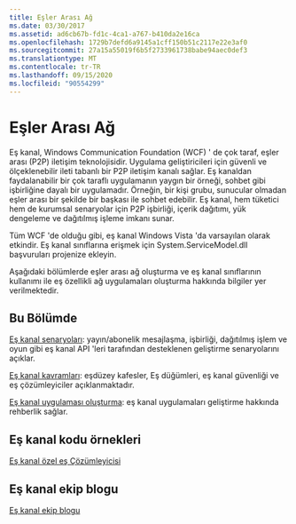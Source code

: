 ```yaml
---
title: Eşler Arası Ağ
ms.date: 03/30/2017
ms.assetid: ad6cb67b-fd1c-4ca1-a767-b410da2e16ca
ms.openlocfilehash: 1729b7defd6a9145a1cff150b51c2117e22e3af0
ms.sourcegitcommit: 27a15a55019f6b5f2733961738babe94aec0def3
ms.translationtype: MT
ms.contentlocale: tr-TR
ms.lasthandoff: 09/15/2020
ms.locfileid: "90554299"
---
```

# <a name="peer-to-peer-networking"></a>Eşler Arası Ağ
Eş kanal, Windows Communication Foundation (WCF) ' de çok taraf, eşler arası (P2P) iletişim teknolojisidir. Uygulama geliştiricileri için güvenli ve ölçeklenebilir ileti tabanlı bir P2P iletişim kanalı sağlar. Eş kanaldan faydalanabilir bir çok taraflı uygulamanın yaygın bir örneği, sohbet gibi işbirliğine dayalı bir uygulamadır. Örneğin, bir kişi grubu, sunucular olmadan eşler arası bir şekilde bir başkası ile sohbet edebilir. Eş kanal, hem tüketici hem de kurumsal senaryolar için P2P işbirliği, içerik dağıtımı, yük dengeleme ve dağıtılmış işleme imkanı sunar.  
  
 Tüm WCF 'de olduğu gibi, eş kanal Windows Vista 'da varsayılan olarak etkindir. Eş kanal sınıflarına erişmek için System.ServiceModel.dll başvuruları projenize ekleyin.  
  
 Aşağıdaki bölümlerde eşler arası ağ oluşturma ve eş kanal sınıflarının kullanımı ile eş özellikli ağ uygulamaları oluşturma hakkında bilgiler yer verilmektedir.  
  
## <a name="in-this-section"></a>Bu Bölümde  
 [Eş kanal senaryoları](peer-channel-scenarios.md): yayın/abonelik mesajlaşma, işbirliği, dağıtılmış işlem ve oyun gibi eş kanal API 'leri tarafından desteklenen geliştirme senaryolarını açıklar.  
  
 [Eş kanal kavramları](peer-channel-concepts.md): eşdüzey kafesler, Eş düğümleri, eş kanal güvenliği ve eş çözümleyiciler açıklanmaktadır.  
  
 [Eş kanal uygulaması oluşturma](building-a-peer-channel-application.md): eş kanal uygulamaları geliştirme hakkında rehberlik sağlar.  
  
## <a name="peer-channel-code-examples"></a>Eş kanal kodu örnekleri  
 [Eş kanal özel eş Çözümleyicisi](/previous-versions/dotnet/netframework-3.5/ms751466(v=vs.90))  
  
## <a name="peer-channel-team-blog"></a>Eş kanal ekip blogu  
 [Eş kanal ekip blogu](/archive/blogs/peerchan/)
